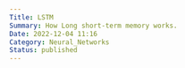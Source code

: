 ```yaml
---
Title: LSTM
Summary: How Long short-term memory works.
Date: 2022-12-04 11:16
Category: Neural_Networks
Status: published
---
```


